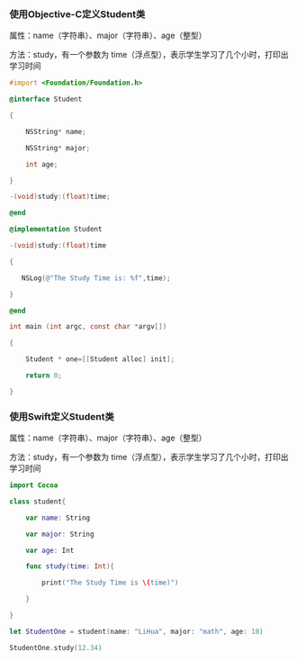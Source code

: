 ### 使用Objective-C定义Student类

属性：name（字符串）、major（字符串）、age（整型）

方法：study，有一个参数为 time（浮点型），表示学生学习了几个小时，打印出学习时间

```objectivec
#import <Foundation/Foundation.h>

@interface Student

{

    NSString* name;

    NSString* major;

    int age;

}

-(void)study:(float)time;

@end

@implementation Student

-(void)study:(float)time

{

   NSLog(@"The Study Time is: %f",time);

}

@end

int main (int argc, const char *argv[])

{

    Student * one=[[Student alloc] init];

    return 0;

}
```

### 使用Swift定义Student类

属性：name（字符串）、major（字符串）、age（整型）

方法：study，有一个参数为 time（浮点型），表示学生学习了几个小时，打印出学习时间

```swift
import Cocoa

class student{

    var name: String

    var major: String

    var age: Int

    func study(time: Int){

        print("The Study Time is \(time)")

    }

}

let StudentOne = student(name: "LiHua", major: "math", age: 18)

StudentOne.study(12.34)
```
